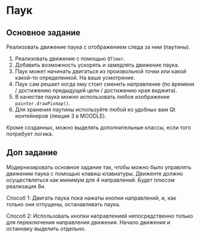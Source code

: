 # Паук
## Основное задание
Реализовать движение паука с отображением следа за ним (паутины).

1. Реализовать движение с помощью `QTimer`.
2. Добавить возможность ускорять и замедлять движение паука.
3. Паук может начинать двигаться из произвольной точки или какой какой-то определенной. На ваше усмотрение.
4. Паук сам решает когда ему стоит сменить направление (по времени / достижению предыдущей цели / достижению края виджита).
5. В качестве паука можно использовать любое изображение `painter.drawPixmap()`.
7. Для хранения паутины используйте любой из удобных вам Qt контейнеров (лекция 3 в MOODLE).

Кроме созданных, можно выделять дополнительные классы, если того потребует логика.

## Доп задание
Модернизировать основное задание так, чтобы можно было управлять движеним паука с помощью клавиш клавиатуры. 
Движенте должно осуществляться как минимум для 4 направлений. Будет плюсом реализация 8и.

Способ 1: Двигать паука пока нажаты кнопки направлений, и, как только они отпущены, останавливать паука.

Способ 2: Использовать кнопки направленией непосредственно только для переключения направления движения. Начало движения и остановку выделить отдельно.
